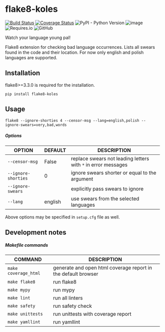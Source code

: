 # flake8-koles

[![Build Status](https://travis-ci.org/myslak71/flake8-koles.svg?branch=master)](https://travis-ci.org/myslak71/flake8-koles)
[![Coverage Status](https://coveralls.io/repos/github/myslak71/flake8-koles/badge.svg?branch=master)](https://coveralls.io/github/myslak71/flake8-koles?branch=master)
![PyPI - Python Version](https://img.shields.io/pypi/pyversions/flake8-koles)
![image](https://img.shields.io/badge/version-0.2.1-yellow)
![Requires.io](https://img.shields.io/requires/github/myslak71/flake8-koles)
![GitHub](https://img.shields.io/github/license/myslak71/flake8-koles?color=46c28e)

Watch your language young pal!

Flake8 extension for checking bad language occurrences. Lists all swears found in the code and their location.
For now only english and polish languages are supported.

## Installation
flake8>=3.3.0 is required for the installation.
```
pip install flake8-koles
```

## Usage
```
flake8 --ignore-shorties 4 --censor-msg --lang=english,polish --ignore-swears=very,bad,words
```
##### Options
|OPTION    | DEFAULT|DESCRIPTION |
| --------  |---|-------------|
|`--censor-msg`|False |replace swears not leading letters with `*` in error messages|
|`--ignore-shorties`|0 |ignore swears shorter or equal to the argument|
|`--ignore-swears`| |explicitly pass swears to ignore|
|`--lang`|english |use swears from the selected languages|

Above options may be specified in `setup.cfg` file as well.

## Development notes

##### Makefile commands

|COMMAND |DESCRIPTION|
|--------|-----------|
|`make coverage_html`|generate and open html coverage report in the default browser|
|`make flake8`|run flake8|
|`make mypy`|run mypy|
|`make lint`|run all linters|
|`make safety`|run safety check|
|`make unittests`|run unittests with coverage report
|`make yamllint`|run yamllint|
